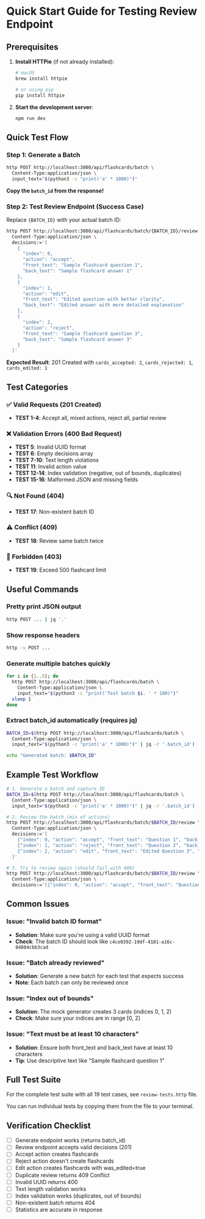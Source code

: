 # Quick Start Guide for Testing Review Endpoint

## Prerequisites

1. **Install HTTPie** (if not already installed):

   ```bash
   # macOS
   brew install httpie

   # or using pip
   pip install httpie
   ```

2. **Start the development server**:
   ```bash
   npm run dev
   ```

## Quick Test Flow

### Step 1: Generate a Batch

```bash
http POST http://localhost:3000/api/flashcards/batch \
  Content-Type:application/json \
  input_text="$(python3 -c "print('a' * 1000)")"
```

**Copy the `batch_id` from the response!**

### Step 2: Test Review Endpoint (Success Case)

Replace `{BATCH_ID}` with your actual batch ID:

```bash
http POST http://localhost:3000/api/flashcards/batch/{BATCH_ID}/review \
  Content-Type:application/json \
  decisions:='[
    {
      "index": 0,
      "action": "accept",
      "front_text": "Sample flashcard question 1",
      "back_text": "Sample flashcard answer 1"
    },
    {
      "index": 1,
      "action": "edit",
      "front_text": "Edited question with better clarity",
      "back_text": "Edited answer with more detailed explanation"
    },
    {
      "index": 2,
      "action": "reject",
      "front_text": "Sample flashcard question 3",
      "back_text": "Sample flashcard answer 3"
    }
  ]'
```

**Expected Result**: 201 Created with `cards_accepted: 2`, `cards_rejected: 1`, `cards_edited: 1`

## Test Categories

### ✅ Valid Requests (201 Created)

- **TEST 1-4**: Accept all, mixed actions, reject all, partial review

### ❌ Validation Errors (400 Bad Request)

- **TEST 5**: Invalid UUID format
- **TEST 6**: Empty decisions array
- **TEST 7-10**: Text length violations
- **TEST 11**: Invalid action value
- **TEST 12-14**: Index validation (negative, out of bounds, duplicates)
- **TEST 15-16**: Malformed JSON and missing fields

### 🔍 Not Found (404)

- **TEST 17**: Non-existent batch ID

### ⚠️ Conflict (409)

- **TEST 18**: Review same batch twice

### 🚫 Forbidden (403)

- **TEST 19**: Exceed 500 flashcard limit

## Useful Commands

### Pretty print JSON output

```bash
http POST ... | jq '.'
```

### Show response headers

```bash
http -v POST ...
```

### Generate multiple batches quickly

```bash
for i in {1..5}; do
  http POST http://localhost:3000/api/flashcards/batch \
    Content-Type:application/json \
    input_text="$(python3 -c "print('Test batch $i. ' * 100)")"
  sleep 1
done
```

### Extract batch_id automatically (requires jq)

```bash
BATCH_ID=$(http POST http://localhost:3000/api/flashcards/batch \
  Content-Type:application/json \
  input_text="$(python3 -c "print('a' * 1000)")" | jq -r '.batch_id')

echo "Generated batch: $BATCH_ID"
```

## Example Test Workflow

```bash
# 1. Generate a batch and capture ID
BATCH_ID=$(http POST http://localhost:3000/api/flashcards/batch \
  Content-Type:application/json \
  input_text="$(python3 -c "print('a' * 1000)")" | jq -r '.batch_id')

# 2. Review the batch (mix of actions)
http POST http://localhost:3000/api/flashcards/batch/$BATCH_ID/review \
  Content-Type:application/json \
  decisions:='[
    {"index": 0, "action": "accept", "front_text": "Question 1", "back_text": "Answer 1 with enough characters"},
    {"index": 1, "action": "reject", "front_text": "Question 2", "back_text": "Answer 2 with enough characters"},
    {"index": 2, "action": "edit", "front_text": "Edited Question 3", "back_text": "Edited Answer 3 with details"}
  ]'

# 3. Try to review again (should fail with 409)
http POST http://localhost:3000/api/flashcards/batch/$BATCH_ID/review \
  Content-Type:application/json \
  decisions:='[{"index": 0, "action": "accept", "front_text": "Question 1", "back_text": "Answer 1 text"}]'
```

## Common Issues

### Issue: "Invalid batch ID format"

- **Solution**: Make sure you're using a valid UUID format
- **Check**: The batch ID should look like `c4ce0392-19df-4181-a16c-84884cbb3cad`

### Issue: "Batch already reviewed"

- **Solution**: Generate a new batch for each test that expects success
- **Note**: Each batch can only be reviewed once

### Issue: "Index out of bounds"

- **Solution**: The mock generator creates 3 cards (indices 0, 1, 2)
- **Check**: Make sure your indices are in range [0, 2]

### Issue: "Text must be at least 10 characters"

- **Solution**: Ensure both front_text and back_text have at least 10 characters
- **Tip**: Use descriptive text like "Sample flashcard question 1"

## Full Test Suite

For the complete test suite with all 19 test cases, see `review-tests.http` file.

You can run individual tests by copying them from the file to your terminal.

## Verification Checklist

- [ ] Generate endpoint works (returns batch_id)
- [ ] Review endpoint accepts valid decisions (201)
- [ ] Accept action creates flashcards
- [ ] Reject action doesn't create flashcards
- [ ] Edit action creates flashcards with was_edited=true
- [ ] Duplicate review returns 409 Conflict
- [ ] Invalid UUID returns 400
- [ ] Text length validation works
- [ ] Index validation works (duplicates, out of bounds)
- [ ] Non-existent batch returns 404
- [ ] Statistics are accurate in response
